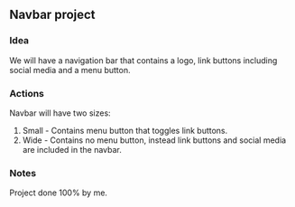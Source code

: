 ## Navbar project

### Idea

We will have a navigation bar that contains a logo, link buttons including social media and a menu button.

### Actions

Navbar will have two sizes:

1. Small - Contains menu button that toggles link buttons.
2. Wide - Contains no menu button, instead link buttons and social media are included in the navbar.

### Notes

Project done 100% by me.
